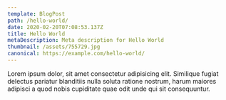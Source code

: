 ```yaml
---
template: BlogPost
path: /hello-world/
date: 2020-02-20T07:08:53.137Z
title: Hello World
metaDescription: Meta description for Hello World
thumbnail: /assets/755729.jpg
canonical: https://example.com/hello-world/
---
```


Lorem ipsum dolor, sit amet consectetur adipisicing elit. Similique fugiat delectus pariatur blanditiis nulla soluta ratione nostrum, harum maiores adipisci a quod nobis cupiditate quae odit unde qui sit consequuntur.
